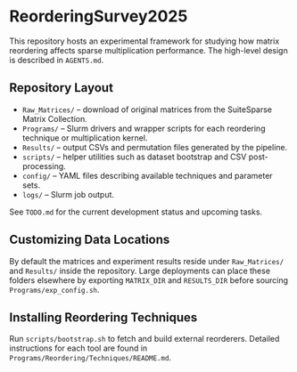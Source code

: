 # ReorderingSurvey2025

This repository hosts an experimental framework for studying how matrix reordering affects sparse multiplication performance. The high-level design is described in `AGENTS.md`.

## Repository Layout
- `Raw_Matrices/` – download of original matrices from the SuiteSparse Matrix Collection.
- `Programs/` – Slurm drivers and wrapper scripts for each reordering technique or multiplication kernel.
- `Results/` – output CSVs and permutation files generated by the pipeline.
- `scripts/` – helper utilities such as dataset bootstrap and CSV post-processing.
- `config/` – YAML files describing available techniques and parameter sets.
- `logs/` – Slurm job output.

See `TODO.md` for the current development status and upcoming tasks.

## Customizing Data Locations

By default the matrices and experiment results reside under `Raw_Matrices/` and
`Results/` inside the repository.  Large deployments can place these folders
elsewhere by exporting `MATRIX_DIR` and `RESULTS_DIR` before sourcing
`Programs/exp_config.sh`.

## Installing Reordering Techniques

Run `scripts/bootstrap.sh` to fetch and build external reorderers. Detailed
instructions for each tool are found in `Programs/Reordering/Techniques/README.md`.
